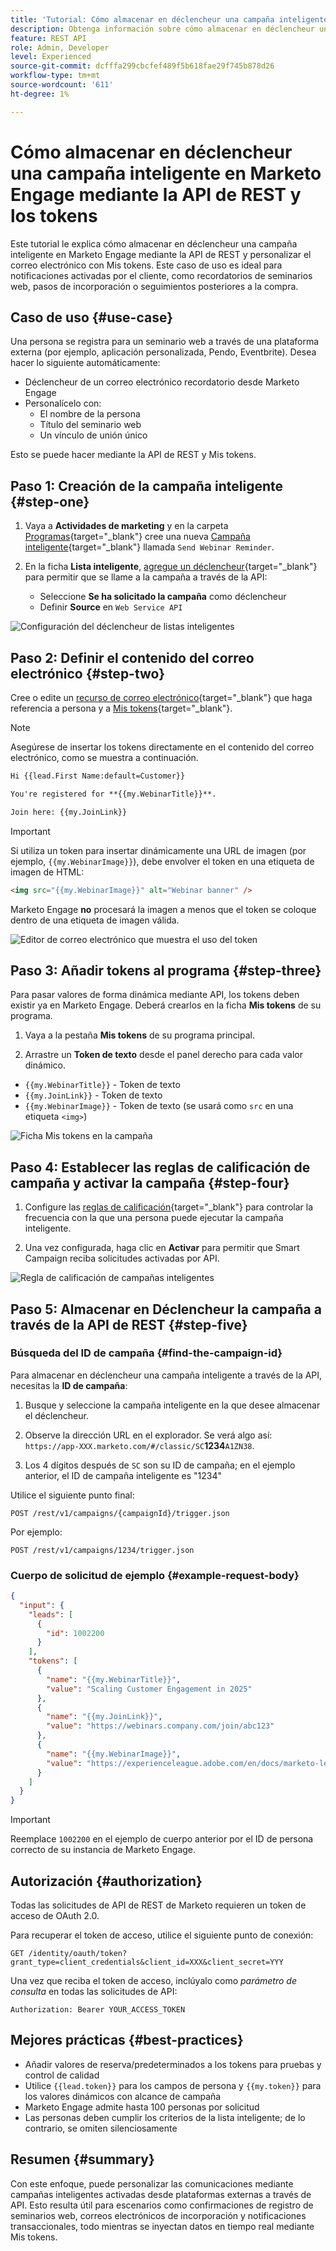 ```yaml
---
title: 'Tutorial: Cómo almacenar en déclencheur una campaña inteligente en Marketo Engage mediante la API de REST y tokens'
description: Obtenga información sobre cómo almacenar en déclencheur una campaña inteligente en Marketo Engage mediante la API de REST y personalizar el correo electrónico con Mis tokens.
feature: REST API
role: Admin, Developer
level: Experienced
source-git-commit: dcfffa299cbcfef489f5b618fae29f745b878d26
workflow-type: tm+mt
source-wordcount: '611'
ht-degree: 1%

---
```


# Cómo almacenar en déclencheur una campaña inteligente en Marketo Engage mediante la API de REST y los tokens

Este tutorial le explica cómo almacenar en déclencheur una campaña inteligente en Marketo Engage mediante la API de REST y personalizar el correo electrónico con Mis tokens. Este caso de uso es ideal para notificaciones activadas por el cliente, como recordatorios de seminarios web, pasos de incorporación o seguimientos posteriores a la compra.

## Caso de uso {#use-case}

Una persona se registra para un seminario web a través de una plataforma externa (por ejemplo, aplicación personalizada, Pendo, Eventbrite). Desea hacer lo siguiente automáticamente:

* Déclencheur de un correo electrónico recordatorio desde Marketo Engage
* Personalícelo con:
   * El nombre de la persona
   * Título del seminario web
   * Un vínculo de unión único

Esto se puede hacer mediante la API de REST y Mis tokens.

## Paso 1: Creación de la campaña inteligente {#step-one}

1. Vaya a **Actividades de marketing** y en la carpeta [Programas](https://experienceleague.adobe.com/en/docs/marketo/using/product-docs/core-marketo-concepts/programs/creating-programs/understanding-programs){target="_blank"} cree una nueva [Campaña inteligente](https://experienceleague.adobe.com/en/docs/marketo/using/product-docs/core-marketo-concepts/smart-campaigns/understanding-smart-campaigns){target="_blank"} llamada `Send Webinar Reminder`.

1. En la ficha **Lista inteligente**, [agregue un déclencheur](https://experienceleague.adobe.com/en/docs/marketo/using/product-docs/core-marketo-concepts/smart-campaigns/creating-a-smart-campaign/define-smart-list-for-smart-campaign-trigger){target="_blank"} para permitir que se llame a la campaña a través de la API:

   * Seleccione **Se ha solicitado la campaña** como déclencheur
   * Definir **Source** en `Web Service API`

![Configuración del déclencheur de listas inteligentes](assets/trigger-smart-campaign-rest-api-1.png)

## Paso 2: Definir el contenido del correo electrónico {#step-two}

Cree o edite un [recurso de correo electrónico](https://experienceleague.adobe.com/en/docs/marketo-developer/marketo/rest/assets/emails){target="_blank"} que haga referencia a persona y a [Mis tokens](https://experienceleague.adobe.com/en/docs/marketo/using/product-docs/core-marketo-concepts/programs/tokens/managing-my-tokens){target="_blank"}.

>[!NOTE]
>
>Asegúrese de insertar los tokens directamente en el contenido del correo electrónico, como se muestra a continuación.

```html
Hi {{lead.First Name:default=Customer}}

You're registered for **{{my.WebinarTitle}}**.

Join here: {{my.JoinLink}}
```

>[!IMPORTANT]
>
>Si utiliza un token para insertar dinámicamente una URL de imagen (por ejemplo, `{{my.WebinarImage}}`), debe envolver el token en una etiqueta de imagen de HTML:
>
> ```html
> <img src="{{my.WebinarImage}}" alt="Webinar banner" />
> ```
>
>Marketo Engage **no** procesará la imagen a menos que el token se coloque dentro de una etiqueta de imagen válida.

![Editor de correo electrónico que muestra el uso del token](assets/trigger-smart-campaign-rest-api-2.png)

## Paso 3: Añadir tokens al programa {#step-three}

Para pasar valores de forma dinámica mediante API, los tokens deben existir ya en Marketo Engage. Deberá crearlos en la ficha **Mis tokens** de su programa.

1. Vaya a la pestaña **Mis tokens** de su programa principal.

2. Arrastre un **Token de texto** desde el panel derecho para cada valor dinámico.

* `{{my.WebinarTitle}}` - Token de texto
* `{{my.JoinLink}}` - Token de texto
* `{{my.WebinarImage}}` - Token de texto (se usará como `src` en una etiqueta `<img>`)

![Ficha Mis tokens en la campaña](assets/trigger-smart-campaign-rest-api-3.png)

## Paso 4: Establecer las reglas de calificación de campaña y activar la campaña {#step-four}

1. Configure las [reglas de calificación](https://experienceleague.adobe.com/en/docs/marketo/using/product-docs/core-marketo-concepts/smart-campaigns/using-smart-campaigns/edit-qualification-rules-in-a-smart-campaign){target="_blank"} para controlar la frecuencia con la que una persona puede ejecutar la campaña inteligente.

1. Una vez configurada, haga clic en **Activar** para permitir que Smart Campaign reciba solicitudes activadas por API.

![Regla de calificación de campañas inteligentes](assets/trigger-smart-campaign-rest-api-4.png)

## Paso 5: Almacenar en Déclencheur la campaña a través de la API de REST {#step-five}

### Búsqueda del ID de campaña {#find-the-campaign-id}

Para almacenar en déclencheur una campaña inteligente a través de la API, necesitas la **ID de campaña**:

1. Busque y seleccione la campaña inteligente en la que desee almacenar el déclencheur.

1. Observe la dirección URL en el explorador. Se verá algo así: `https://app-XXX.marketo.com/#/classic/SC`**1234**`A1ZN38`.

1. Los 4 dígitos después de `SC` son su ID de campaña; en el ejemplo anterior, el ID de campaña inteligente es &quot;1234&quot;

Utilice el siguiente punto final:

```
POST /rest/v1/campaigns/{campaignId}/trigger.json
```

Por ejemplo:

```
POST /rest/v1/campaigns/1234/trigger.json
```

### Cuerpo de solicitud de ejemplo {#example-request-body}

```json
{
  "input": {
    "leads": [
      {
        "id": 1002200
      }
    ],
    "tokens": [
      {
        "name": "{{my.WebinarTitle}}",
        "value": "Scaling Customer Engagement in 2025"
      },
      {
        "name": "{{my.JoinLink}}",
        "value": "https://webinars.company.com/join/abc123"
      },
      {
        "name": "{{my.WebinarImage}}",
        "value": "https://experienceleague.adobe.com/en/docs/marketo-learn/tutorials/events/media_1c6f338a518ada11550084c8ab3a6bbf554ff6eac.jpeg"
      }
    ]
  }
}
```

>[!IMPORTANT]
>
>Reemplace `1002200` en el ejemplo de cuerpo anterior por el ID de persona correcto de su instancia de Marketo Engage.

## Autorización {#authorization}

Todas las solicitudes de API de REST de Marketo requieren un token de acceso de OAuth 2.0.

Para recuperar el token de acceso, utilice el siguiente punto de conexión:

```
GET /identity/oauth/token?grant_type=client_credentials&client_id=XXX&client_secret=YYY
```

Una vez que reciba el token de acceso, inclúyalo como _parámetro de consulta_ en todas las solicitudes de API:

```
Authorization: Bearer YOUR_ACCESS_TOKEN
```

## Mejores prácticas {#best-practices}

* Añadir valores de reserva/predeterminados a los tokens para pruebas y control de calidad
* Utilice `{{lead.token}}` para los campos de persona y `{{my.token}}` para los valores dinámicos con alcance de campaña
* Marketo Engage admite hasta 100 personas por solicitud
* Las personas deben cumplir los criterios de la lista inteligente; de lo contrario, se omiten silenciosamente

## Resumen {#summary}

Con este enfoque, puede personalizar las comunicaciones mediante campañas inteligentes activadas desde plataformas externas a través de API. Esto resulta útil para escenarios como confirmaciones de registro de seminarios web, correos electrónicos de incorporación y notificaciones transaccionales, todo mientras se inyectan datos en tiempo real mediante Mis tokens.
